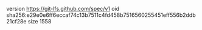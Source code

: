 version https://git-lfs.github.com/spec/v1
oid sha256:e29e0e6ff6eccaf74c13b7511c4fd458b7516560255451eff556b2ddb21cf28e
size 1558
